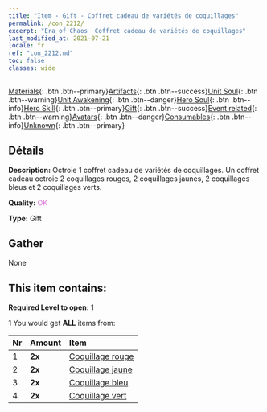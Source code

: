 ```yaml
---
title: "Item - Gift - Coffret cadeau de variétés de coquillages"
permalink: /con_2212/
excerpt: "Era of Chaos  Coffret cadeau de variétés de coquillages"
last_modified_at: 2021-07-21
locale: fr
ref: "con_2212.md"
toc: false
classes: wide
---
```

 [Materials](/ItemsFR/){: .btn .btn--primary}[Artifacts](/ItemsFR/Artifacts/){: .btn .btn--success}[Unit Soul](/ItemsFR/UnitSoul/){: .btn .btn--warning}[Unit Awakening](/ItemsFR/UnitAwakening/){: .btn .btn--danger}[Hero Soul](/ItemsFR/HeroSoul/){: .btn .btn--info}[Hero Skill](/ItemsFR/HeroSkill/){: .btn .btn--primary}[Gift](/ItemsFR/Gift/){: .btn .btn--success}[Event related](/ItemsFR/Events/){: .btn .btn--warning}[Avatars](/ItemsFR/Avatars/){: .btn .btn--danger}[Consumables](/ItemsFR/Consumables/){: .btn .btn--info}[Unknown](/ItemsFR/Unknown/){: .btn .btn--primary}

## Détails
 **Description:** Octroie 1 coffret cadeau de variétés de coquillages. Un coffret cadeau octroie 2 coquillages rouges, 2 coquillages jaunes, 2 coquillages bleus et 2 coquillages verts.

 **Quality:** <span style="color: #DA70D6">OK</span>

 **Type:** Gift

## Gather

  None

## This item contains:

 **Required Level to open:** 1

 1 You would get **ALL** items  from:

  | Nr | Amount |     Item    |
  |:---|:-------|:------------|
  | 1 |  **2x** | [Coquillage rouge](/fr/Items/con_2214/) |  | 
  | 2 |  **2x** | [Coquillage jaune](/fr/Items/con_2215/) |  | 
  | 3 |  **2x** | [Coquillage bleu](/fr/Items/con_2216/) |  | 
  | 4 |  **2x** | [Coquillage vert](/fr/Items/con_2217/) |  | 
